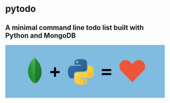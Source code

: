 # pytodo

## A minimal command line todo list built with Python and MongoDB

![Mongo + Python](/img/mongo_python_love.png)
